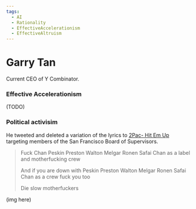 ```yaml
---
tags:
  - AI
  - Rationality
  - EffectiveAccelerationism
  - EffectiveAltruism
---
```


# Garry Tan

Current CEO of Y Combinator.


### Effective Accelerationism

(TODO)

### Political activisim

He tweeted and deleted a variation of the lyrics to [2Pac- Hit Em Up](https://genius.com/2pac-hit-em-up-lyrics) targeting members of the San Francisco Board of Supervisors.

> Fuck Chan Peskin Preston Walton Melgar Ronen Safai Chan as a label and motherfucking crew
> 
> And if you are down with Peskin Preston Walton Melgar Ronen Safai Chan as a crew fuck you too 
> 
> Die slow motherfuckers

(img here)
